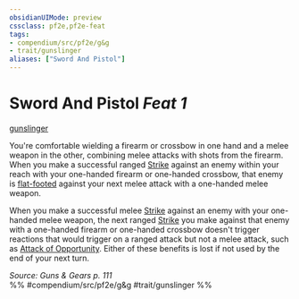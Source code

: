 ```yaml
---
obsidianUIMode: preview
cssclass: pf2e,pf2e-feat
tags:
- compendium/src/pf2e/g&g
- trait/gunslinger
aliases: ["Sword And Pistol"]
---
```

# Sword And Pistol  *Feat 1*  
[gunslinger](../../Rules/traits/gunslinger-g-g.md)  


You're comfortable wielding a firearm or crossbow in one hand and a melee weapon in the other, combining melee attacks with shots from the firearm. When you make a successful ranged [Strike](../../Rules/actions/strike.md) against an enemy within your reach with your one-handed firearm or one-handed crossbow, that enemy is [flat-footed](../../Rules/conditions.md#Flat-footed) against your next melee attack with a one-handed melee weapon.

When you make a successful melee [Strike](../../Rules/actions/strike.md) against an enemy with your one-handed melee weapon, the next ranged [Strike](../../Rules/actions/strike.md) you make against that enemy with a one-handed firearm or one-handed crossbow doesn't trigger reactions that would trigger on a ranged attack but not a melee attack, such as [Attack of Opportunity](../../Rules/actions/attack-of-opportunity.md). Either of these benefits is lost if not used by the end of your next turn.

*Source: Guns & Gears p. 111*  
%% #compendium/src/pf2e/g&g #trait/gunslinger %%